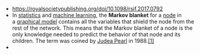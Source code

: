 - https://royalsocietypublishing.org/doi/10.1098/rsif.2017.0792
- In [statistics](https://en.wikipedia.org/wiki/Statistics) and [machine learning](https://en.wikipedia.org/wiki/Machine_learning), the **Markov blanket** for a [node](https://en.wikipedia.org/wiki/Vertex_(graph_theory)) in a [graphical model](https://en.wikipedia.org/wiki/Graphical_model) contains all the variables that shield the node from the rest of the network. This means that the Markov blanket of a node is the only knowledge needed to predict the behavior of that node and its children. The term was coined by [Judea Pearl](https://en.wikipedia.org/wiki/Judea_Pearl) in 1988.[[1]](https://en.wikipedia.org/wiki/Markov_blanket#cite_note-1)
- 
